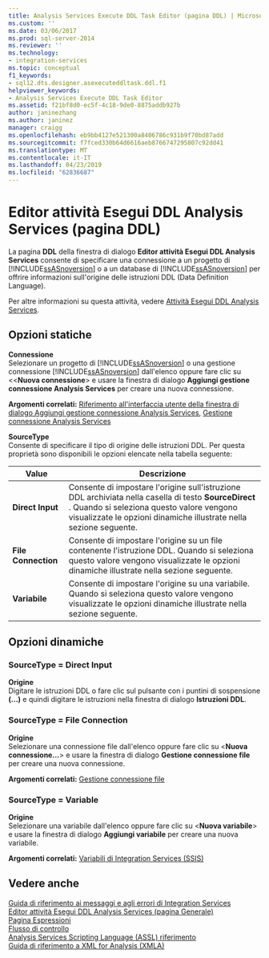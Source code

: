 ```yaml
---
title: Analysis Services Execute DDL Task Editor (pagina DDL) | Microsoft Docs
ms.custom: ''
ms.date: 03/06/2017
ms.prod: sql-server-2014
ms.reviewer: ''
ms.technology:
- integration-services
ms.topic: conceptual
f1_keywords:
- sql12.dts.designer.asexecuteddltask.ddl.f1
helpviewer_keywords:
- Analysis Services Execute DDL Task Editor
ms.assetid: f21bf8d0-ec5f-4c18-9de0-8875addb927b
author: janinezhang
ms.author: janinez
manager: craigg
ms.openlocfilehash: eb9bb4127e521300a8406786c931b9f70bd87add
ms.sourcegitcommit: f7fced330b64d6616aeb8766747295807c92dd41
ms.translationtype: MT
ms.contentlocale: it-IT
ms.lasthandoff: 04/23/2019
ms.locfileid: "62836687"
---
```

# <a name="analysis-services-execute-ddl-task-editor-ddl-page"></a>Editor attività Esegui DDL Analysis Services (pagina DDL)
  La pagina **DDL** della finestra di dialogo **Editor attività Esegui DDL Analysis Services** consente di specificare una connessione a un progetto di [!INCLUDE[ssASnoversion](../includes/ssasnoversion-md.md)] o a un database di [!INCLUDE[ssASnoversion](../includes/ssasnoversion-md.md)] per offrire informazioni sull'origine delle istruzioni DDL (Data Definition Language).  
  
 Per altre informazioni su questa attività, vedere [Attività Esegui DDL Analysis Services](control-flow/analysis-services-execute-ddl-task.md).  
  
## <a name="static-options"></a>Opzioni statiche  
 **Connessione**  
 Selezionare un progetto di [!INCLUDE[ssASnoversion](../includes/ssasnoversion-md.md)] o una gestione connessione [!INCLUDE[ssASnoversion](../includes/ssasnoversion-md.md)] dall'elenco oppure fare clic su <\<**Nuova connessione**> e usare la finestra di dialogo **Aggiungi gestione connessione Analysis Services** per creare una nuova connessione.  
  
 **Argomenti correlati:** [Riferimento all'interfaccia utente della finestra di dialogo Aggiungi gestione connessione Analysis Services](connection-manager/add-analysis-services-connection-manager-dialog-box-ui-reference.md), [Gestione connessione Analysis Services](connection-manager/analysis-services-connection-manager.md)  
  
 **SourceType**  
 Consente di specificare il tipo di origine delle istruzioni DDL. Per questa proprietà sono disponibili le opzioni elencate nella tabella seguente:  
  
|Value|Descrizione|  
|-----------|-----------------|  
|**Direct Input**|Consente di impostare l'origine sull'istruzione DDL archiviata nella casella di testo **SourceDirect** . Quando si seleziona questo valore vengono visualizzate le opzioni dinamiche illustrate nella sezione seguente.|  
|**File Connection**|Consente di impostare l'origine su un file contenente l'istruzione DDL. Quando si seleziona questo valore vengono visualizzate le opzioni dinamiche illustrate nella sezione seguente.|  
|**Variabile**|Consente di impostare l'origine su una variabile. Quando si seleziona questo valore vengono visualizzate le opzioni dinamiche illustrate nella sezione seguente.|  
  
## <a name="dynamic-options"></a>Opzioni dinamiche  
  
### <a name="sourcetype--direct-input"></a>SourceType = Direct Input  
 **Origine**  
 Digitare le istruzioni DDL o fare clic sul pulsante con i puntini di sospensione **(...)** e quindi digitare le istruzioni nella finestra di dialogo **Istruzioni DDL**.  
  
### <a name="sourcetype--file-connection"></a>SourceType = File Connection  
 **Origine**  
 Selezionare una connessione file dall'elenco oppure fare clic su \<**Nuova connessione...**> e usare la finestra di dialogo **Gestione connessione file** per creare una nuova connessione.  
  
 **Argomenti correlati:** [Gestione connessione file](connection-manager/file-connection-manager.md)  
  
### <a name="sourcetype--variable"></a>SourceType = Variable  
 **Origine**  
 Selezionare una variabile dall'elenco oppure fare clic su \<**Nuova variabile**> e usare la finestra di dialogo **Aggiungi variabile** per creare una nuova variabile.  
  
 **Argomenti correlati:** [Variabili di Integration Services &#40;SSIS&#41;](integration-services-ssis-variables.md)  
  
## <a name="see-also"></a>Vedere anche  
 [Guida di riferimento ai messaggi e agli errori di Integration Services](../../2014/integration-services/integration-services-error-and-message-reference.md)   
 [Editor attività Esegui DDL Analysis Services &#40;pagina Generale&#41;](general-page-of-integration-services-designers-options.md)   
 [Pagina Espressioni](expressions/expressions-page.md)   
 [Flusso di controllo](control-flow/control-flow.md)   
 [Analysis Services Scripting Language &#40;ASSL&#41; riferimento](https://docs.microsoft.com/bi-reference/assl/analysis-services-scripting-language-assl-for-xmla)   
 [Guida di riferimento a XML for Analysis &#40;XMLA&#41;](https://docs.microsoft.com/bi-reference/xmla/xml-for-analysis-xmla-reference)  
  
  
